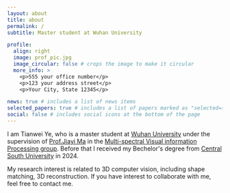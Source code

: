 ```yaml
---
layout: about
title: about
permalink: /
subtitle: Master student at Wuhan University

profile:
  align: right
  image: prof_pic.jpg
  image_circular: false # crops the image to make it circular
  more_info: >
    <p>555 your office number</p>
    <p>123 your address street</p>
    <p>Your City, State 12345</p>

news: true # includes a list of news items
selected_papers: true # includes a list of papers marked as "selected={true}"
social: false # includes social icons at the bottom of the page
---
```


I am Tianwei Ye, who is a master student at [Wuhan University](https://www.whu.edu.cn/) under the supervision of [Prof.Jiayi Ma](https://scholar.google.com/citations?user=73trMQkAAAAJ&hl=en&oi=ao) in the [Multi-spectral Visual information Processing group](https://mvp.whu.edu.cn/index.htm). Before that I received my Bechelor's degree from [Central South University](https://www.csu.edu.cn/) in 2024.

My research interest is related to 3D computer vision, including shape matching, 3D reconstruction. If you have interest to collaborate with me, feel free to contact me.
